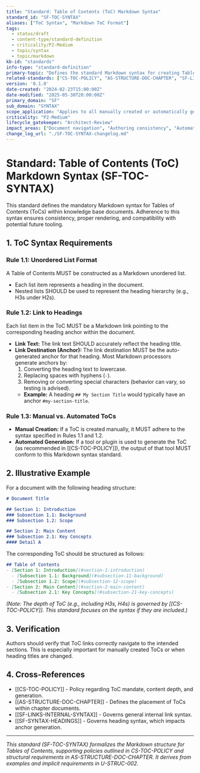 ```yaml
---
title: "Standard: Table of Contents (ToC) Markdown Syntax"
standard_id: "SF-TOC-SYNTAX"
aliases: ["ToC Syntax", "Markdown ToC Format"]
tags:
  - status/draft
  - content-type/standard-definition
  - criticality/P2-Medium
  - topic/syntax
  - topic/markdown
kb-id: "standards"
info-type: "standard-definition"
primary-topic: "Defines the standard Markdown syntax for creating Tables of Contents (ToCs)."
related-standards: ["CS-TOC-POLICY", "AS-STRUCTURE-DOC-CHAPTER", "SF-LINKS-INTERNAL-SYNTAX"]
version: '0.1.0'
date-created: "2024-02-23T15:00:00Z"
date-modified: "2025-05-30T20:00:00Z"
primary_domain: "SF"
sub_domain: "SYNTAX"
scope_application: "Applies to all manually created or automatically generated Tables of Contents within Markdown documents."
criticality: "P2-Medium"
lifecycle_gatekeeper: "Architect-Review"
impact_areas: ["Document navigation", "Authoring consistency", "Automated ToC validation/generation"]
change_log_url: "./SF-TOC-SYNTAX-changelog.md"
---
```

# Standard: Table of Contents (ToC) Markdown Syntax (SF-TOC-SYNTAX)

This standard defines the mandatory Markdown syntax for Tables of Contents (ToCs) within knowledge base documents. Adherence to this syntax ensures consistency, proper rendering, and compatibility with potential future tooling.

## 1. ToC Syntax Requirements

### Rule 1.1: Unordered List Format
A Table of Contents MUST be constructed as a Markdown unordered list.
*   Each list item represents a heading in the document.
*   Nested lists SHOULD be used to represent the heading hierarchy (e.g., H3s under H2s).

### Rule 1.2: Link to Headings
Each list item in the ToC MUST be a Markdown link pointing to the corresponding heading anchor within the document.
*   **Link Text:** The link text SHOULD accurately reflect the heading title.
*   **Link Destination (Anchor):** The link destination MUST be the auto-generated anchor for that heading. Most Markdown processors generate anchors by:
    1.  Converting the heading text to lowercase.
    2.  Replacing spaces with hyphens (`-`).
    3.  Removing or converting special characters (behavior can vary, so testing is advised).
    *   **Example:** A heading `## My Section Title` would typically have an anchor `#my-section-title`.

### Rule 1.3: Manual vs. Automated ToCs
*   **Manual Creation:** If a ToC is created manually, it MUST adhere to the syntax specified in Rules 1.1 and 1.2.
*   **Automated Generation:** If a tool or plugin is used to generate the ToC (as recommended in [[CS-TOC-POLICY]]), the output of that tool MUST conform to this Markdown syntax standard.

## 2. Illustrative Example

For a document with the following heading structure:

```markdown
# Document Title

## Section 1: Introduction
### Subsection 1.1: Background
### Subsection 1.2: Scope

## Section 2: Main Content
### Subsection 2.1: Key Concepts
#### Detail A
```

The corresponding ToC should be structured as follows:

```markdown
## Table of Contents
- [Section 1: Introduction](#section-1-introduction)
  - [Subsection 1.1: Background](#subsection-11-background)
  - [Subsection 1.2: Scope](#subsection-12-scope)
- [Section 2: Main Content](#section-2-main-content)
  - [Subsection 2.1: Key Concepts](#subsection-21-key-concepts)
```
*(Note: The depth of ToC (e.g., including H3s, H4s) is governed by [[CS-TOC-POLICY]]. This standard focuses on the syntax if they are included.)*

## 3. Verification
Authors should verify that ToC links correctly navigate to the intended sections. This is especially important for manually created ToCs or when heading titles are changed.

## 4. Cross-References
- [[CS-TOC-POLICY]] - Policy regarding ToC mandate, content depth, and generation.
- [[AS-STRUCTURE-DOC-CHAPTER]] - Defines the placement of ToCs within chapter documents.
- [[SF-LINKS-INTERNAL-SYNTAX]] - Governs general internal link syntax.
- [[SF-SYNTAX-HEADINGS]] - Governs heading syntax, which impacts anchor generation.

---
*This standard (SF-TOC-SYNTAX) formalizes the Markdown structure for Tables of Contents, supporting policies outlined in CS-TOC-POLICY and structural requirements in AS-STRUCTURE-DOC-CHAPTER. It derives from examples and implicit requirements in U-STRUC-002.*
